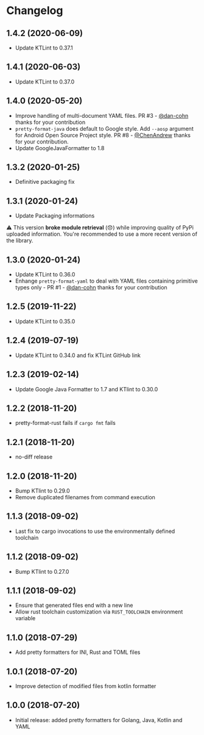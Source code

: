 Changelog
=========

1.4.2 (2020-06-09)
------------------
- Update KTLint to 0.37.1

1.4.1 (2020-06-03)
------------------
- Update KTLint to 0.37.0

1.4.0 (2020-05-20)
------------------
- Improve handling of multi-document YAML files. PR #3 - [@dan-cohn](https://github.com/dan-cohn) thanks for your contribution
- `pretty-format-java` does default to Google style. Add `--aosp` argument for Android Open Source Project style. PR #8 - [@ChenAndrew](https://github.com/ChenAndrew) thanks for your contribution.
- Update GoogleJavaFormatter to 1.8

1.3.2 (2020-01-25)
------------------
- Definitive packaging fix

1.3.1 (2020-01-24)
------------------
- Update Packaging informations

:warning: This version **broke module retrieval** (:disappointed:) while improving quality of PyPi uploaded information. You're recommended to use a more recent version of the library.

1.3.0 (2020-01-24)
------------------
- Update KTLint to 0.36.0
- Enhange `pretty-format-yaml` to deal with YAML files containing primitive types only - PR #1 - [@dan-cohn](https://github.com/dan-cohn) thanks for your contribution

1.2.5 (2019-11-22)
------------------
- Update KTLint to 0.35.0

1.2.4 (2019-07-19)
------------------
- Update KTLint to 0.34.0 and fix KTLint GitHub link

1.2.3 (2019-02-14)
------------------
- Update Google Java Formatter to 1.7 and KTlint to 0.30.0

1.2.2 (2018-11-20)
------------------
- pretty-format-rust fails if ``cargo fmt`` fails

1.2.1 (2018-11-20)
------------------
- no-diff release

1.2.0 (2018-11-20)
------------------
- Bump KTlint to 0.29.0
- Remove duplicated filenames from command execution

1.1.3 (2018-09-02)
------------------
- Last fix to cargo invocations to use the environmentally defined toolchain

1.1.2 (2018-09-02)
------------------
- Bump KTlint to 0.27.0

1.1.1 (2018-09-02)
------------------
- Ensure that generated files end with a new line
- Allow rust toolchain customization via `RUST_TOOLCHAIN` environment variable

1.1.0 (2018-07-29)
------------------
- Add pretty formatters for INI, Rust and TOML files

1.0.1 (2018-07-20)
------------------
- Improve detection of modified files from kotlin formatter

1.0.0 (2018-07-20)
------------------
- Initial release: added pretty formatters for Golang, Java, Kotlin and YAML
